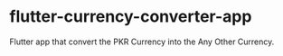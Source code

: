 # flutter-currency-converter-app
Flutter app that convert the PKR Currency into the Any Other Currency.
